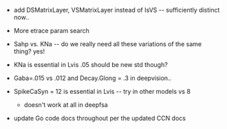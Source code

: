 * add DSMatrixLayer, VSMatrixLayer instead of IsVS -- sufficiently distinct now..

* More etrace param search
* Sahp vs. KNa -- do we really need all these variations of the same thing?  yes!
* KNa is essential in Lvis .05 should be new std though?

* Gaba=.015 vs .012 and Decay.Glong = .3 in deepvision..

* SpikeCaSyn = 12 is essential in Lvis -- try in other models vs 8
	+ doesn't work at all in deepfsa

* update Go code docs throughout per the updated CCN docs


